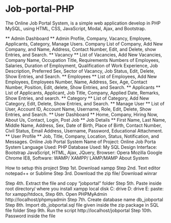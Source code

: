 # Job-portal-PHP
 The Online Job Portal System, is a simple web application develop in PHP MySQL, using HTML, CSS, JavaScript, Modal, Ajax, and Bootstrap. 

** Admin Dashboard **
Admin Profile, Company, Vacancy, Employee, Applicants, Category, Manage Users.
Company
List of Company, Add New Company, and Name, Address, Contact Number, Edit, and Delete, show Entries, and Search.
** Vacancy **
List of Vacancies, Add New Vacancies, Company Name, Occupation Title, Requirements Numbers of Employees, Salaries, Duration of Employment, Qualification of Work Experience, Job Description, Preferred Sex, Sector of Vacancy, Job Status, Edit, Delete, Show Entries, and Search.
** Employees **
List of Employees, Add New Employees, Employees Number, Name, Address, Sex, Age, Contact Number, Position, Edit, delete, Show Entries, and Search.
** Applicants **
List of Applicants, Applicant, Job Title, Company, Applied Date, Remarks, Show Entries, and search.
** Category **
List of Category, Add New Category, Edit, Delete, Show Entries, and Search.
** Manage User **
List of User, Account ID, Account Name, Username, Role, Edit, Delete, Show Entries, and Search.
** User Dashboard **
Home, Company, Hiring Now, About Us, Contact, Login, Post Job
** Job Details **
First Name, Last Name, Middle Name, Address, Sex, Date of Birth, Place of Birth, Contact Number, Civil Status, Email Address, Username, Password, Educational Attachment.
** User Profile **
Job, Title, Company, Location, Status, Notification, and Messages.
Online Job Portal System
Name of Project:     Online Job Porta System
Language Used:      PHP
Database Used:      My SQL
Design Interface:    Bootstrap JavaScript, HTML, Ajax, JQuery,
Browser:                  Opera Mozilla Google Chrome IE8,
Software:                 WAMP/ XAMPP/ LAMP/MAMP
About System

How to setup this project
Step 1st. Download xampp
Step 2nd. Text editor notepad++ or Sublime
Step 3rd. Download the zip file/ Download winrar

Step 4th. Extract the file and copy “jobportal” folder
Step 5th. Paste inside root directory/ where you install xampp local disk C: drive D: drive E: paste: for xampp/htdocs,
Step 6th. Open PHPMyAdmin http://localhost/phpmyadmin
Step 7th. Create database name db_jobportal
Step 8th. Import db_jobportal.sql file given inside the zip package in SQL file folder
Step 9th. Run the script http://localhost/jobportal
Step 10th. Password inside the file



